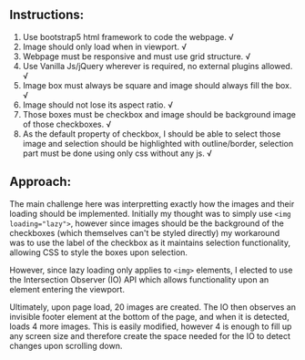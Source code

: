 ## Instructions:

1. Use bootstrap5 html framework to code the webpage. √
2. Image should only load when in viewport. √
3. Webpage must be responsive and must use grid structure. √
4. Use Vanilla Js/jQuery wherever is required, no external plugins allowed. √
5. Image box must always be square and image should always fill the box. √
6. Image should not lose its aspect ratio. √
7. Those boxes must be checkbox and image should be background image of those checkboxes. √
9. As the default property of checkbox, I should be able to select those image and selection should be highlighted with outline/border, selection part must be done using only css without any js. √

## Approach:
The main challenge here was interpretting exactly how the images and their loading should be implemented. Initially my thought was to simply use `<img loading="lazy">`, however since images should be the background of the checkboxes (which themselves can't be styled directly) my workaround was to use the label of the checkbox as it maintains selection functionality, allowing CSS to style the boxes upon selection. 

However, since lazy loading only applies to `<img>` elements, I elected to use the Intersection Observer (IO) API which allows functionality upon an element entering the viewport.

Ultimately, upon page load, 20 images are created. The IO then observes an invisible footer element at the bottom of the page, and when it is detected, loads 4 more images. This is easily modified, however 4 is enough to fill up any screen size and therefore create the space needed for the IO to detect changes upon scrolling down.
